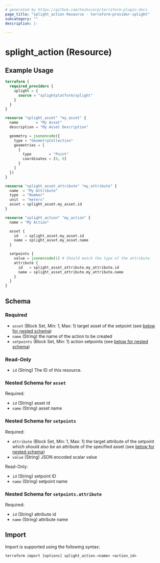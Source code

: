 ```yaml
---
# generated by https://github.com/hashicorp/terraform-plugin-docs
page_title: "splight_action Resource - terraform-provider-splight"
subcategory: ""
description: |-
  
---
```


# splight_action (Resource)



## Example Usage

```terraform
terraform {
  required_providers {
    splight = {
      source = "splightplatform/splight"
    }
  }
}

resource "splight_asset" "my_asset" {
  name        = "My Asset"
  description = "My Asset Description"

  geometry = jsonencode({
    type = "GeometryCollection"
    geometries = [
      {
        type        = "Point"
        coordinates = [0, 0]
      }
    ]
  })
}

resource "splight_asset_attribute" "my_attribute" {
  name  = "My Attribute"
  type  = "Number"
  unit  = "meters"
  asset = splight_asset.my_asset.id
}

resource "splight_action" "my_action" {
  name = "My Action"

  asset {
    id   = splight_asset.my_asset.id
    name = splight_asset.my_asset.name
  }

  setpoints {
    value = jsonencode(1) # Should match the type of the attribute
    attribute {
      id   = splight_asset_attribute.my_attribute.id
      name = splight_asset_attribute.my_attribute.name
    }
  }
}
```

<!-- schema generated by tfplugindocs -->
## Schema

### Required

- `asset` (Block Set, Min: 1, Max: 1) target asset of the setpoint (see [below for nested schema](#nestedblock--asset))
- `name` (String) the name of the action to be created
- `setpoints` (Block Set, Min: 1) action setpoints (see [below for nested schema](#nestedblock--setpoints))

### Read-Only

- `id` (String) The ID of this resource.

<a id="nestedblock--asset"></a>
### Nested Schema for `asset`

Required:

- `id` (String) asset id
- `name` (String) asset name


<a id="nestedblock--setpoints"></a>
### Nested Schema for `setpoints`

Required:

- `attribute` (Block Set, Min: 1, Max: 1) the target attribute of the setpoint which should also be an attribute of the specified asset (see [below for nested schema](#nestedblock--setpoints--attribute))
- `value` (String) JSON encoded scalar value

Read-Only:

- `id` (String) setpoint ID
- `name` (String) setpoint name

<a id="nestedblock--setpoints--attribute"></a>
### Nested Schema for `setpoints.attribute`

Required:

- `id` (String) attribute id
- `name` (String) attribute name

## Import

Import is supported using the following syntax:

```shell
terraform import [options] splight_action.<name> <action_id>
```
